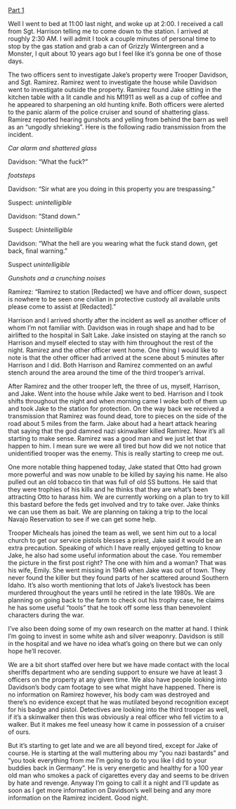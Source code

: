 
[Part 1](https://www.reddit.com/r/nosleep/comments/10u6wiq/a_lonely_old_man/?utm_source=share&utm_medium=ios_app&utm_name=iossmf)

Well I went to bed at 11:00 last night, and woke up at 2:00. I received a call from Sgt. Harrison telling me to come down to the station. I arrived at roughly 2:30 AM. I will admit I took a couple minutes of personal time to stop by the gas station and grab a can of Grizzly Wintergreen and a Monster, I quit about 10 years ago but I feel like it’s gonna be one of those days. 

The two officers sent to investigate Jake’s property were Trooper Davidson, and Sgt. Ramirez. Ramirez went to investigate the house while Davidson went to investigate outside the property. Ramirez found Jake sitting in the kitchen table with a lit candle and his M1911 as well as a cup of coffee and he appeared to sharpening an old hunting knife. Both officers were alerted to the panic alarm of the police cruiser and sound of shattering glass. Ramirez reported hearing gunshots and yelling from behind the barn as well as an “ungodly shrieking”. Here is the following radio transmission from the incident.

*Car alarm and shattered glass*

Davidson: “What the fuck?”

*footsteps*

Davidson: “Sir what are you doing in this property you are trespassing.”

Suspect: *unintelligible*

Davidson: “Stand down.”

Suspect: *Unintelligible*

Davidson: “What the hell are you wearing what the fuck stand down, get back, final warning.” 

Suspect *unintelligible*

*Gunshots and a crunching noises*

Ramirez: “Ramirez to station [Redacted] we have and officer down, suspect is nowhere to be seen one civilian in protective custody all available units please come to assist at [Redacted].”

Harrison and I arrived shortly after the incident as well as another officer of whom I’m not familiar with. Davidson was in rough shape and had to be airlifted to the hospital in Salt Lake. Jake insisted on staying at the ranch so Harrison and myself elected to stay with him throughout the rest of the night. Ramirez and the other officer went home. One thing I would like to note is that the other officer had arrived at the scene about 5 minutes after Harrison and I did. Both Harrison and Ramirez commented on an awful stench around the area around the time of the third trooper’s arrival.

After Ramirez and the other trooper left, the three of us, myself, Harrison, and Jake. Went into the house while Jake went to bed. Harrison and I took shifts throughout the night and when morning came I woke both of them up and took Jake to the station for protection. On the way back we received a transmission that Ramirez was found dead, tore to pieces on the side of the road about 5 miles from the farm. Jake about had a heart attack hearing that saying that the god damned nazi skinwalker killed Ramirez. Now it’s all starting to make sense. Ramirez was a good man and we just let that happen to him. I mean sure we were all tired but how did we not notice that unidentified trooper was the enemy. This is really starting to creep me out.

One more notable thing happened today, Jake stated that Otto had grown more powerful and was now unable to be killed by saying his name. He also pulled out an old tobacco tin that was full of old SS buttons. He said that they were trophies of his kills and he thinks that they are what’s been attracting Otto to harass him. We are currently working on a plan to try to kill this bastard before the feds get involved and try to take over. Jake thinks we can use them as bait. We are planning on taking a trip to the local Navajo Reservation to see if we can get some help.

Trooper Micheals has joined the team as well, we sent him out to a local church to get our service pistols blesses a priest, Jake said it would be an extra precaution. Speaking of which I have really enjoyed getting to know Jake, he also had some useful information about the case. You remember the picture in the first post right? The one with him and a woman? That was his wife, Emily. She went missing in 1946 when Jake was out of town. They never found the killer but they found parts of her scattered around Southern Idaho. It’s also worth mentioning that lots of Jake’s livestock has been murdered throughout the years until he retired in the late 1980s. We are planning on going back to the farm to check out his trophy case, he claims he has some useful “tools” that he took off some less than benevolent characters during the war. 

I’ve also been doing some of my own research on the matter at hand. I think I’m going to invest in some white ash and silver weaponry. Davidson is still in the hospital and we have no idea what’s going on there but we can only hope he’ll recover.

We are a bit short staffed over here but we have made contact with the local sheriffs department who are sending support to ensure we have at least 3 officers on the property at any given time. We also have people looking into Davidson’s body cam footage to see what might have happened. There is no information on Ramirez however, his body cam was destroyed and there’s no evidence except that he was mutilated beyond recognition except for his badge and pistol. Detectives are looking into the third trooper as well, if it’s a skinwalker then this was obviously a real officer who fell victim to a walker. But it makes me feel uneasy how it came in possession of a cruiser of ours.

But it’s starting to get late and we are all beyond tired, except for Jake of course. He is starting at the wall muttering abou my “you nazi bastards” and “you took everything from me I’m going to do to you like I did to your buddies back in Germany”. He is very energetic and healthy for a 100 year old man who smokes a pack of cigarettes every day and seems to be driven by hate and revenge. Anyway I’m going to call it a night and I’ll update as soon as I get more information on Davidson’s well being and any more information on the  Ramirez incident. Good night.